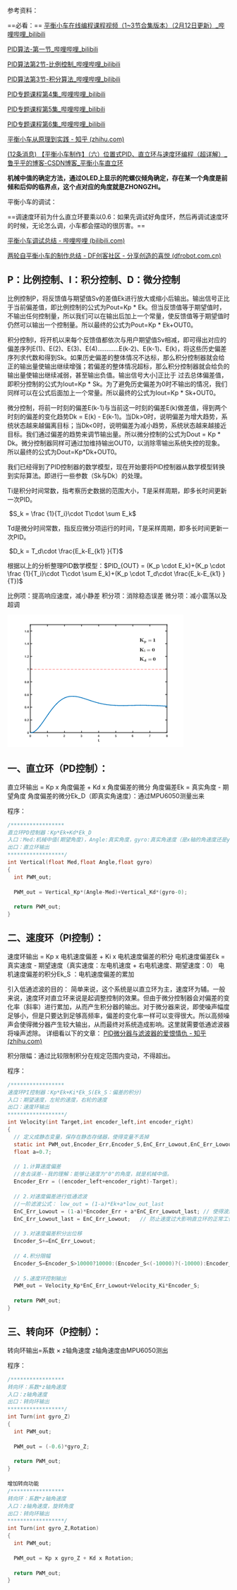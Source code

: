 参考资料：

==必看：== [平衡小车在线编程课程视频（1~3节合集版本）（2月12日更新）_哔哩哔哩_bilibili](https://www.bilibili.com/video/BV1j7411z7uX?spm_id_from=333.851.header_right.history_list.click)

[PID算法-第一节_哔哩哔哩_bilibili](https://www.bilibili.com/video/BV1Ds411t7Hr/?spm_id_from=333.788.recommend_more_video.1&vd_source=ba89c885857d57586a8c5ab992d5927d) 

[PID算法第2节-比例控制_哔哩哔哩_bilibili](https://www.bilibili.com/video/BV1Ds411t7x4/?spm_id_from=333.788.recommend_more_video.-1&vd_source=ba89c885857d57586a8c5ab992d5927d) 

[PID算法第3节-积分算法_哔哩哔哩_bilibili](https://www.bilibili.com/video/BV1Ss411t7Z4/?spm_id_from=333.788.recommend_more_video.-1&vd_source=ba89c885857d57586a8c5ab992d5927d) 

[PID专题课程第4集_哔哩哔哩_bilibili](https://www.bilibili.com/video/BV1dy4y1G7mF/?spm_id_from=333.788.recommend_more_video.-1&vd_source=ba89c885857d57586a8c5ab992d5927d) 

[PID专题课程第5集_哔哩哔哩_bilibili](https://www.bilibili.com/video/BV1pL4y1h7bZ/?spm_id_from=333.788.recommend_more_video.-1&vd_source=ba89c885857d57586a8c5ab992d5927d) 

[PID专题课程第6集_哔哩哔哩_bilibili](https://www.bilibili.com/video/BV1gv411P77a/?spm_id_from=333.788.recommend_more_video.-1&vd_source=ba89c885857d57586a8c5ab992d5927d) 

[平衡小车从原理到实践 - 知乎 (zhihu.com)](https://zhuanlan.zhihu.com/p/206522126#:~:text=%E6%9C%BA%E6%A2%B0%E4%B8%AD%E5%80%BC%E4%B9%9F%E5%B0%B1%E6%98%AF%E4%BB%A3%E7%A0%81%E4%B8%AD%E5%8F%82%E6%95%B0%20ZHONGZHI%20%EF%BC%8C%E8%BF%99%E4%B8%AA%E5%80%BC%E6%A0%B9%E6%8D%AE%E8%87%AA%E5%B7%B1MPU6050%E7%9A%84%E5%AE%89%E8%A3%85%E4%BD%8D%E7%BD%AE%E8%80%8C%E5%AE%9A%E3%80%82%20%E5%A6%82%E6%9E%9C%E5%B0%8F%E8%BD%A6%E6%98%AF%E7%BB%95MPU6050%E7%9A%84x%E8%BD%B4%E6%97%8B%E8%BD%AC%EF%BC%8C,ZHONGZHI%20%E6%98%AF%E5%89%8D%E5%80%BE%E5%92%8C%E5%90%8E%E4%BB%B0%E4%B8%B4%E7%95%8C%E7%82%B9%E7%9A%84roll%E5%80%BC%EF%BC%88%E6%A8%AA%E6%BB%9A%E8%A7%92%EF%BC%89%20%E5%A6%82%E6%9E%9C%E5%B0%8F%E8%BD%A6%E6%98%AF%E7%BB%95MPU6050%E7%9A%84y%E8%BD%B4%E6%97%8B%E8%BD%AC%EF%BC%8C%20ZHONGZHI%20%E6%98%AF%E5%89%8D%E5%80%BE%E5%92%8C%E5%90%8E%E4%BB%B0%E4%B8%B4%E7%95%8C%E7%82%B9%E7%9A%84pitch%E5%80%BC%EF%BC%88%E4%BF%AF%E4%BB%B0%E8%A7%92%EF%BC%89) 

[(12条消息) 【平衡小车制作】（六）位置式PID、直立环与速度环编程（超详解）_鲁乎乎的博客-CSDN博客_平衡小车直立环](https://blog.csdn.net/weixin_44270218/article/details/113665051) 

**机械中值的确定方法，通过OLED上显示的陀螺仪倾角确定，存在某一个角度是前倾和后仰的临界点，这个点对应的角度就是ZHONGZHI。** 	

平衡小车的调试：

==调速度环前为什么直立环要乘以0.6：如果先调试好角度环，然后再调试速度环的时候，无论怎么调，小车都会摆动的很厉害。== 

[平衡小车调试总结 - 哔哩哔哩 (bilibili.com)](https://www.bilibili.com/read/cv8993917?spm_id_from=333.999.0.0) 

[两轮自平衡小车的制作总结 - DF创客社区 - 分享创造的喜悦 (dfrobot.com.cn)](https://mc.dfrobot.com.cn/thread-305939-1-1.html) 

## P：比例控制、I：积分控制、D：微分控制

比例控制P，将反馈值与期望值Sv的差值Ek进行放大或缩小后输出。输出信号正比于当前偏差值，即比例控制的公式为Pout=Kp * Ek。但当反馈值等于期望值时，不输出任何控制量，所以我们可以在输出后加上一个常量，使反馈值等于期望值时仍然可以输出一个控制量。所以最终的公式为Pout=Kp * Ek+OUT0。

积分控制I，将开机以来每个反馈值都依次与用户期望值Sv相减，即可得出对应的偏差序列E(1)、E(2)、E(3)、E(4)…………E(k-2)、E(k-1)、E(k)，将这些历史偏差序列求代数和得到Sk。如果历史偏差的整体情况不达标，那么积分控制器就会给正的输出量使输出继续增强；若偏差的整体情况超标，那么积分控制器就会给负的输出量使输出继续减弱，甚至输出负值。输出信号大小]正比于 过去总体偏差值，即积分控制的公式为Iout=Kp * Sk。为了避免历史偏差为0时不输出的情况，我们同样可以在公式后面加上一个常量。所以最终的公式为Iout=Kp * Sk+OUT0。

微分控制，将前一时刻的偏差E(k-1)与当前这一时刻的偏差E(k)做差值，得到两个时刻的偏差的变化趋势Dk = E(k) - E(k-1)。当Dk>0时，说明偏差为增大趋势，系统状态越来越偏离目标；当Dk<0时，说明偏差为减小趋势，系统状态越来越接近目标。我们通过偏差的趋势来调节输出量。所以微分控制的公式为Dout = Kp * Dk。微分控制器同样可通过加维持输出OUT0，以消除零输出系统失控的现象。所以最终的公式为Dout=Kp*Dk+OUT0。

我们已经得到了PID控制器的数学模型，现在开始要将PID控制器从数学模型转换到实际算法。即进行一些参数（Sk与Dk）的处理。

Ti是积分时间常数，指考察历史数据的范围大小，T是采样周期，即多长时间更新一次PID。

​									$S_k = \frac {1}{T_i}\cdot T\cdot \sum E_k$

Td是微分时间常数，指反应微分项运行的时间，T是采样周期，即多长时间更新一次PID。

​									$D_k = T_d\cdot \frac{E_k-E_{k1} }{T}$

根据以上的分析整理PID数学模型：$PID_{OUT} = (K_p \cdot E_k)+(K_p \cdot \frac {1}{T_i}\cdot T\cdot \sum E_k)+(K_p \cdot T_d\cdot \frac{E_k-E_{k1} }{T})$

比例项：提高响应速度，减小静差
积分项：消除稳态误差
微分项：减小震荡以及超调

![动图](assets/v2-653830f0b407923321174112ee76d0c7_b.webp)



## 一、直立环（PD控制）：

直立环输出 = Kp x 角度偏差 + Kd x 角度偏差的微分
角度偏差Ek = 真实角度 - 期望角度
角度偏差的微分Ek_D（即真实角速度）：通过MPU6050测量出来

程序：

```c
/*****************  
直立环PD控制器：Kp*Ek+Kd*Ek_D
入口：Med:机械中值(期望角度)，Angle:真实角度，gyro:真实角速度（是x轴的角速度还是y轴角速度由MPU6050的安装位置决定）
出口：直立环输出
******************/
int Vertical(float Med,float Angle,float gyro) 
{
  int PWM_out;
  
  PWM_out = Vertical_Kp*(Angle-Med)+Vertical_Kd*(gyro-0);
  
  return PWM_out;
} 

```

## 二、速度环（PI控制）：

速度环输出 = Kp x 电机速度偏差 + Ki x 电机速度偏差的积分
电机速度偏差Ek  = 真实速度 - 期望速度（真实速度：左电机速度 + 右电机速度、期望速度：0）
电机速度偏差的积分Ek_S ：电机速度偏差的累加

引入低通滤波的目的：
简单来说，这个系统是以直立环为主，速度环为辅。一般来说，速度环对直立环来说是起调整控制的效果。但由于微分控制器会对偏差的变化率（斜率）进行累加，从而产生积分器的输出。对于微分器来说，即使噪声幅度足够小，但是只要达到足够高频率，偏差的变化率一样可以变得很大。所以高频噪声会使得微分器产生较大输出，从而最终对系统造成影响。这里就需要低通滤波器将噪声滤除。 详细看以下的文章：
[PID微分器与滤波器的爱恨情仇 - 知乎 (zhihu.com)](https://zhuanlan.zhihu.com/p/257259918) 

积分限幅：通过比较限制积分在规定范围内变动，不得超出。

程序：

```c
/*****************  
速度环PI控制器：Kp*Ek+Ki*Ek_S(Ek_S：偏差的积分)
入口：期望速度，左轮的速度，右轮的速度
出口：速度环输出
******************/
int Velocity(int Target,int encoder_left,int encoder_right)
{
  // 定义成静态变量，保存在静态存储器，使得变量不丢掉
  static int PWM_out,Encoder_Err,Encoder_S,EnC_Err_Lowout,EnC_Err_Lowout_last;
  float a=0.7;
  
  // 1.计算速度偏差
  //舍去误差--我的理解：能够让速度为"0"的角度，就是机械中值。
  Encoder_Err = ((encoder_left+encoder_right)-Target);
  
  // 2.对速度偏差进行低通滤波
  //一阶滤波公式： low_out = (1-a)*Ek+a*low_out_last
  EnC_Err_Lowout = (1-a)*Encoder_Err + a*EnC_Err_Lowout_last; // 使得波形更加平滑，滤除高频干扰，放置速度突变
  EnC_Err_Lowout_last = EnC_Err_Lowout;   // 防止速度过大影响直立环的正常工作
  
  // 3.对速度偏差积分出位移
  Encoder_S+=EnC_Err_Lowout;
  
  // 4.积分限幅
  Encoder_S=Encoder_S>10000?10000:(Encoder_S<(-10000)?(-10000):Encoder_S);
  
  // 5.速度环控制输出
  PWM_out = Velocity_Kp*EnC_Err_Lowout+Velocity_Ki*Encoder_S;
  
  return PWM_out;
}

```



## 三、转向环（P控制）：

转向环输出=系数 × z轴角速度
z轴角速度由MPU6050测出

程序：

```c
/*****************  
转向环：系数*z轴角速度
入口：z轴角速度
出口：转向环输出
******************/
int Turn(int gyro_Z)
{
  int PWM_out;
  
  PWM_out = (-0.6)*gyro_Z;
  
  return PWM_out;
}

增加转向功能
/*****************  
转向环：系数*z轴角速度
入口：z轴角速度，旋转角度
出口：转向环输出
******************/
int Turn(int gyro_Z,Rotation)
{
  int PWM_out;
  
  PWM_out = Kp x gyro_Z + Kd x Rotation;
  
  return PWM_out;
}
```





